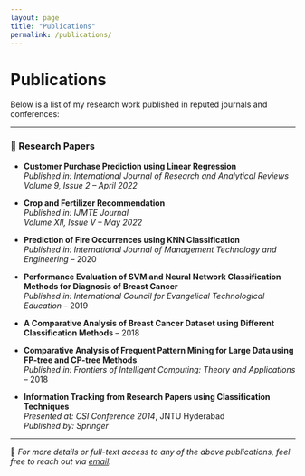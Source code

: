 ```yaml
---
layout: page
title: "Publications"
permalink: /publications/
---
```


# Publications

Below is a list of my research work published in reputed journals and conferences:

---

### 🧠 Research Papers

- **Customer Purchase Prediction using Linear Regression**  
  *Published in:* *International Journal of Research and Analytical Reviews*  
  *Volume 9, Issue 2 – April 2022*

- **Crop and Fertilizer Recommendation**  
  *Published in:* *IJMTE Journal*  
  *Volume XII, Issue V – May 2022*

- **Prediction of Fire Occurrences using KNN Classification**  
  *Published in:* *International Journal of Management Technology and Engineering* – 2020

- **Performance Evaluation of SVM and Neural Network Classification Methods for Diagnosis of Breast Cancer**  
  *Published in:* *International Council for Evangelical Technological Education* – 2019

- **A Comparative Analysis of Breast Cancer Dataset using Different Classification Methods** – 2018

- **Comparative Analysis of Frequent Pattern Mining for Large Data using FP-tree and CP-tree Methods**  
  *Published in:* *Frontiers of Intelligent Computing: Theory and Applications* – 2018

- **Information Tracking from Research Papers using Classification Techniques**  
  *Presented at:* *CSI Conference 2014*, JNTU Hyderabad  
  *Published by:* *Springer*

---

📌 *For more details or full-text access to any of the above publications, feel free to reach out via [email](mailto:priyapatnaik.hari@gmail.com).*

